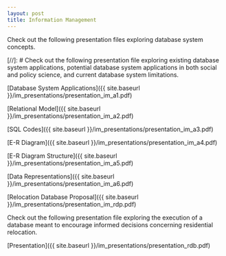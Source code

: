 ```yaml
---
layout: post
title: Information Management
---
```

Check out the following presentation files exploring database system concepts.

[//]: # Check out the following presentation file exploring existing database system applications, potential database system applications in both social and policy science, and current database system limitations.

[Database System Applications]({{ site.baseurl }}/im_presentations/presentation_im_a1.pdf)

[Relational Model]({{ site.baseurl }}/im_presentations/presentation_im_a2.pdf)

[SQL Codes]({{ site.baseurl }}/im_presentations/presentation_im_a3.pdf)

[E-R Diagram]({{ site.baseurl }}/im_presentations/presentation_im_a4.pdf)

[E-R Diagram Structure]({{ site.baseurl }}/im_presentations/presentation_im_a5.pdf)

[Data Representations]({{ site.baseurl }}/im_presentations/presentation_im_a6.pdf)

[Relocation Database Proposal]({{ site.baseurl }}/im_presentations/presentation_im_rdp.pdf)

Check out the following presentation file exploring the execution of a database meant to encourage informed decisions concerning residential relocation.

[Presentation]({{ site.baseurl }}/im_presentations/presentation_rdb.pdf)
